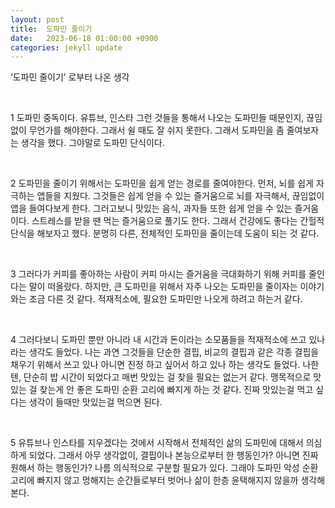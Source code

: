 ```yaml
---
layout: post
title:  도파민 줄이기
date:   2023-06-18 01:00:00 +0900
categories: jekyll update
---
```




‘도파민 줄이기’ 로부터 나온 생각

&nbsp;&nbsp;&nbsp;
&nbsp;&nbsp;&nbsp;

1
도파민 중독이다.
유튜브, 인스타 그런 것들을 통해서
나오는 도파민들 때문인지,
끊임없이 무언가를 해야한다.
그래서 쉴 때도 잘 쉬지 못한다.
그래서 도파민을 좀 줄여보자는 생각을 했다.
그야말로 도파민 단식이다.


&nbsp;&nbsp;&nbsp;
&nbsp;&nbsp;&nbsp;

2
도파민을 줄이기 위해서는
도파민을 쉽게 얻는 경로를 줄여야한다.
먼저, 뇌를 쉽게 자극하는 앱들을 지웠다.
그것들은 쉽게 얻을 수 있는 즐거움으로
뇌를 자극해서, 끊임없이 앱을 들여다보게 한다.
그러고보니 맛있는 음식, 과자들 또한
쉽게 얻을 수 있는 즐거움이다.
스트레스를 받을 땐 먹는 즐거움으로 풀기도 한다.
그래서 건강에도 좋다는
간헐적 단식을 해보자고 했다.
분명히 다른, 전체적인 도파민을 줄이는데
도움이 되는 것 같다.


&nbsp;&nbsp;&nbsp;
&nbsp;&nbsp;&nbsp;

3
그러다가 커피를 좋아하는 사람이
커피 마시는 즐거움을 극대화하기 위해
커피를 줄인다는 말이 떠올랐다.
하지만, 큰 도파민을 위해서
자주 나오는 도파민을 줄이자는 이야기와는
조금 다른 것 같다.
적재적소에, 필요한 도파민만
나오게 하려고 하는거 같다.


&nbsp;&nbsp;&nbsp;
&nbsp;&nbsp;&nbsp;

4
그러다보니 도파민 뿐만 아니라
내 시간과 돈이라는 소모품들을
적재적소에 쓰고 있나
라는 생각도 들었다.
나는 과연 그것들을
단순한 결핍, 비교의 결핍과 같은
각종 결핍을 채우기 위해서 쓰고 있나
아니면 진정 하고 싶어서 하고 있나
하는 생각도 들었다.
나한텐, 단순히 밥 시간이 되었다고
매번 맛있는 걸 찾을 필요는 없는거 같다.
맹목적으로 맛있는 걸 찾는게
안 좋은 도파민 순환 고리에 빠지게 하는 것 같다.
진짜 맛있는걸 먹고 싶다는 생각이 들때만
맛있는걸 먹으면 된다.


&nbsp;&nbsp;&nbsp;
&nbsp;&nbsp;&nbsp;

5
유튜브나 인스타를 지우겠다는 것에서 시작해서
전체적인 삶의 도파민에 대해서 의심하게 되었다.
그래서 아무 생각없이,
결핍이나 본능으로부터 한 행동인가?
아니면 진짜 원해서 하는 행동인가?
나름 의식적으로 구분할 필요가 있다.
그래야 도파민 악성 순환 고리에 빠지지 않고
멍해지는 순간들로부터 벗어나
삶이 한층 윤택해지지 않을까 생각해본다.
